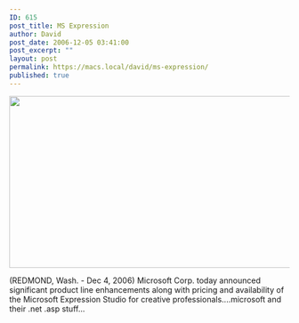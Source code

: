 ```yaml
---
ID: 615
post_title: MS Expression
author: David
post_date: 2006-12-05 03:41:00
post_excerpt: ""
layout: post
permalink: https://macs.local/david/ms-expression/
published: true
---
```

<img style="width: 564px; height: 309px" src="http://www.davidawindham.com/msexpression.png" />

(REDMOND, Wash. - Dec 4, 2006) Microsoft Corp. today announced significant product line enhancements along with pricing and availability of the Microsoft Expression Studio for creative professionals....microsoft and their .net .asp stuff...